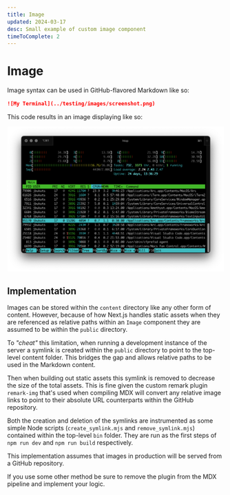 ```yaml
---
title: Image
updated: 2024-03-17
desc: Small example of custom image component
timeToComplete: 2
---
```


# Image

Image syntax can be used in GitHub-flavored Markdown like so:

```md
![My Terminal](../testing/images/screenshot.png)
```

This code results in an image displaying like so:

![My Terminal](../testing/images/screenshot.png)

## Implementation

Images can be stored within the `content` directory like any other form of content. However, because of how Next.js handles static assets when they are referenced as relative paths within an `Image` component they are assumed to be within the `public` directory.

To _"cheat"_ this limitation, when running a development instance of the server a symlink is created within the `public` directory to point to the top-level content folder. This bridges the gap and allows relative paths to be used in the Markdown content.

Then when building out static assets this symlink is removed to decrease the size of the total assets. This is fine given the custom remark plugin `remark-img` that's used when compiling MDX will convert any relative image links to point to their absolute URL counterparts within the GitHub repository.

Both the creation and deletion of the symlinks are instrumented as some simple Node scripts (`create_symlink.mjs` and `remove_symlink.mjs`) contained within the top-level `bin` folder. They are run as the first steps of `npm run dev` and `npm run build` respectively.

<Warning>
This implementation assumes that images in production will be served from a GitHub repository.

If you use some other method be sure to remove the plugin from the MDX pipeline and implement your logic.
</Warning>

